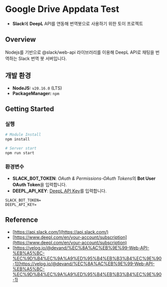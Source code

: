 # Google Drive Appdata Test

* **Slack**에 **DeepL** API를 연동해 번역봇으로 사용하기 위한 토이 프로젝트

## Overview

Nodejs를 기반으로 @slack/web-api 라이브러리를 이용해 DeepL API로 채팅을 번역하는 Slack 번역 봇 서버입니다.

## 개발 환경

* **NodeJS:** `v20.16.0` (LTS)
* **PackageManager:** `npm`

## Getting Started

### 실행

```bash
# Module Install
npm install

# Server start
npm run start
```

### 환경변수

* **SLACK_BOT_TOKEN**: *OAuth & Permissions-OAuth Tokens*의 **Bot User OAuth Token**을 입력합니다.
* **DEEPL_API_KEY**: [DeepL API Key](https://www.deepl.com/en/your-account/keys)를 입력합니다.

```plaintext
SLACK_BOT_TOKEN=
DEEPL_API_KEY=
```



## Reference

* [https://api.slack.com/](https://api.slack.com/)
* [https://www.deepl.com/en/your-account/subscription](https://www.deepl.com/en/your-account/subscription)
* [https://velog.io/@devand/%EC%8A%AC%EB%9E%99-Web-API-%EB%A5%BC-%EC%9D%B4%EC%9A%A9%ED%95%B4%EB%B3%B4%EC%9E%90-1](https://velog.io/@devand/%EC%8A%AC%EB%9E%99-Web-API-%EB%A5%BC-%EC%9D%B4%EC%9A%A9%ED%95%B4%EB%B3%B4%EC%9E%90-1)